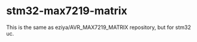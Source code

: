# stm32-max7219-matrix

This is the same as eziya/AVR_MAX7219_MATRIX repository, but for stm32 uc.


